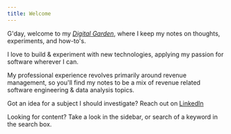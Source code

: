 ```yaml
---
title: Welcome
---
```


G'day, welcome to my *[Digital Garden](https://quartz.jzhao.xyz/philosophy)*, where I keep my notes on thoughts, experiments, and how-to's.

I love to build & experiment with new technologies, applying my passion for software wherever I can.

My professional experience revolves primarily around revenue management,  so you'll find my notes to be a mix of revenue related software engineering & data analysis topics. 

Got an idea for a subject I should investigate? Reach out on [LinkedIn](https://www.linkedin.com/in/sean-missingham/)

Looking for content? Take a look in the sidebar, or search of a keyword in the search box.